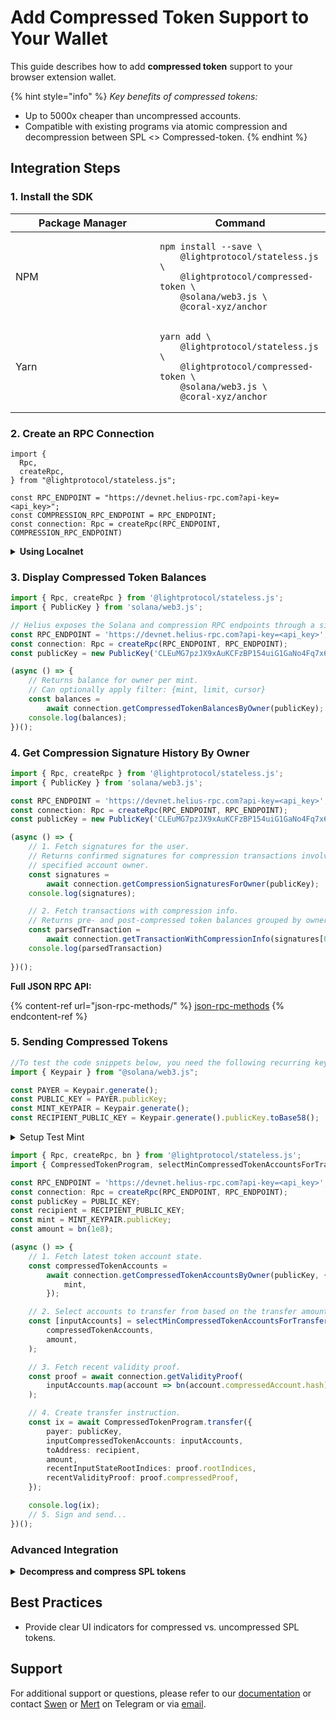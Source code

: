 # Add Compressed Token Support to Your Wallet

This guide describes how to add **compressed token** support to your browser extension wallet.

{% hint style="info" %}
_Key benefits of compressed tokens:_

* Up to 5000x cheaper than uncompressed accounts.
* Compatible with existing programs via atomic compression and decompression between SPL <> Compressed-token.
{% endhint %}

## Integration Steps

### 1. Install the SDK

<table><thead><tr><th width="215">Package Manager</th><th>Command</th></tr></thead><tbody><tr><td>NPM</td><td><pre class="language-bash"><code class="lang-bash">npm install --save \
    @lightprotocol/stateless.js \
    @lightprotocol/compressed-token \
    @solana/web3.js \
    @coral-xyz/anchor
</code></pre></td></tr><tr><td>Yarn</td><td><pre class="language-bash"><code class="lang-bash">yarn add \
    @lightprotocol/stateless.js \
    @lightprotocol/compressed-token \
    @solana/web3.js \
    @coral-xyz/anchor
</code></pre></td></tr></tbody></table>

### 2. **Create an RPC Connection**

```tsx
import {
  Rpc,
  createRpc,
} from "@lightprotocol/stateless.js";

const RPC_ENDPOINT = "https://devnet.helius-rpc.com?api-key=<api_key>";
const COMPRESSION_RPC_ENDPOINT = RPC_ENDPOINT;
const connection: Rpc = createRpc(RPC_ENDPOINT, COMPRESSION_RPC_ENDPOINT)
```

<details>

<summary><strong>Using Localnet</strong></summary>

```bash
# Install the development CLI
npm install @lightprotocol/zk-compression-cli
```

```bash
# Start a local test validator
light test-validator
```

```tsx
import {
  Rpc,
  createRpc,
} from "@lightprotocol/stateless.js";

const connection: Rpc = createRpc();

async function main() {
  let slot = await connection.getSlot();
  console.log(slot);

  let health = await connection.getIndexerHealth(slot);
  console.log(health);
  // "Ok"
}

main();
```



</details>

### 3. Display Compressed Token Balances

```typescript
import { Rpc, createRpc } from '@lightprotocol/stateless.js';
import { PublicKey } from 'solana/web3.js';

// Helius exposes the Solana and compression RPC endpoints through a single URL
const RPC_ENDPOINT = 'https://devnet.helius-rpc.com?api-key=<api_key>';
const connection: Rpc = createRpc(RPC_ENDPOINT, RPC_ENDPOINT);
const publicKey = new PublicKey('CLEuMG7pzJX9xAuKCFzBP154uiG1GaNo4Fq7x6KAcAfG');

(async () => {
    // Returns balance for owner per mint.
    // Can optionally apply filter: {mint, limit, cursor}
    const balances =
        await connection.getCompressedTokenBalancesByOwner(publicKey);
    console.log(balances);
})();
```

### 4. Get Compression Signature History By Owner

```typescript
import { Rpc, createRpc } from '@lightprotocol/stateless.js';
import { PublicKey } from 'solana/web3.js';

const RPC_ENDPOINT = 'https://devnet.helius-rpc.com?api-key=<api_key>';
const connection: Rpc = createRpc(RPC_ENDPOINT, RPC_ENDPOINT);
const publicKey = new PublicKey('CLEuMG7pzJX9xAuKCFzBP154uiG1GaNo4Fq7x6KAcAfG');

(async () => {
    // 1. Fetch signatures for the user.
    // Returns confirmed signatures for compression transactions involving the
    // specified account owner.
    const signatures =
        await connection.getCompressionSignaturesForOwner(publicKey);
    console.log(signatures);

    // 2. Fetch transactions with compression info.
    // Returns pre- and post-compressed token balances grouped by owner.
    const parsedTransaction = 
        await connection.getTransactionWithCompressionInfo(signatures[0].signature)
    console.log(parsedTransaction)
    
})();
```

**Full JSON RPC API:**

{% content-ref url="json-rpc-methods/" %}
[json-rpc-methods](json-rpc-methods/)
{% endcontent-ref %}

### 5. Sending Compressed Tokens

```typescript
//To test the code snippets below, you need the following recurring keys.
import { Keypair } from "@solana/web3.js";

const PAYER = Keypair.generate();
const PUBLIC_KEY = PAYER.publicKey;
const MINT_KEYPAIR = Keypair.generate();
const RECIPIENT_PUBLIC_KEY = Keypair.generate().publicKey.toBase58();
```

<details>

<summary>Setup Test Mint</summary>

```typescript
import { Rpc, confirmTx, createRpc } from '@lightprotocol/stateless.js';
import { createMint, mintTo } from '@lightprotocol/compressed-token';

const RPC_ENDPOINT = '<https://devnet.helius-rpc.com?api-key=><api_key>';
const COMPRESSION_ENDPOINT =
    '<https://devnet.helius-rpc.com?api-key=><api_key>';
const connection: Rpc = createRpc(RPC_ENDPOINT, COMPRESSION_ENDPOINT);

(async() => {
    /// Airdrop lamports to pay fees.
    await confirmTx(
        connection,
        await connection.requestAirdrop(PAYER.publicKey, 1e9),
    );

    /// Create compressed-token mint
    const { mint, transactionSignature } = await createMint(
        connection,
        PAYER,
        PAYER.publicKey,
        9,
        PAYER,
    );

    console.log(`create-mint success! txId: ${transactionSignature}`);

    /// Mint compressed tokens
    const mintToTxId = await mintTo(
        connection,
        PAYER,
        mint,
        PAYER.publicKey,
        PAYER,
        1e9,
    );

    console.log(`mint-to success! txId: ${mintToTxId}`);
})();
```



</details>

```typescript
import { Rpc, createRpc, bn } from '@lightprotocol/stateless.js';
import { CompressedTokenProgram, selectMinCompressedTokenAccountsForTransfer } from '@lightprotocol/compressed-token';

const RPC_ENDPOINT = 'https://devnet.helius-rpc.com?api-key=<api_key>';
const connection: Rpc = createRpc(RPC_ENDPOINT, RPC_ENDPOINT);
const publicKey = PUBLIC_KEY;
const recipient = RECIPIENT_PUBLIC_KEY;
const mint = MINT_KEYPAIR.publicKey;
const amount = bn(1e8);

(async () => {
    // 1. Fetch latest token account state.
    const compressedTokenAccounts =
        await connection.getCompressedTokenAccountsByOwner(publicKey, {
            mint,
        });

    // 2. Select accounts to transfer from based on the transfer amount.
    const [inputAccounts] = selectMinCompressedTokenAccountsForTransfer(
        compressedTokenAccounts,
        amount,
    );

    // 3. Fetch recent validity proof.
    const proof = await connection.getValidityProof(
        inputAccounts.map(account => bn(account.compressedAccount.hash)),
    );

    // 4. Create transfer instruction.
    const ix = await CompressedTokenProgram.transfer({
        payer: publicKey,
        inputCompressedTokenAccounts: inputAccounts,
        toAddress: recipient,
        amount,
        recentInputStateRootIndices: proof.rootIndices,
        recentValidityProof: proof.compressedProof,
    });

    console.log(ix);
    // 5. Sign and send...
})();
```

### Advanced Integration

<details>

<summary><strong>Decompress and compress SPL tokens</strong></summary>

```typescript
import { Rpc, createRpc, bn } from '@lightprotocol/stateless.js';
import { CompressedTokenProgram, selectMinCompressedTokenAccountsForTransfer } from '@lightprotocol/compressed-token';
import { createAssociatedTokenAccount } from '@solana/spl-token';

const RPC_ENDPOINT = 'https://devnet.helius-rpc.com?api-key=<api_key>';
const connection: Rpc = createRpc(RPC_ENDPOINT, RPC_ENDPOINT);
const publicKey = PUBLIC_KEY;
const mint = MINT_KEYPAIR.publicKey;
const amount = bn(1e8);

(async () => {
    // 0. Create associated token account for user if it doesn't exist yet.
    const ata = await createAssociatedTokenAccount(
        connection,
        PAYER,
        mint,
        publicKey,
    );

    // 1. Fetch latest compressed token account state.
    const compressedTokenAccounts =
        await connection.getCompressedTokenAccountsByOwner(publicKey, {
            mint,
        });

    // 2. Select accounts to transfer from based on the transfer amount.
    const [inputAccounts] = selectMinCompressedTokenAccountsForTransfer(
        compressedTokenAccounts,
        amount,
    );

    // 3. Fetch recent validity proof.
    const proof = await connection.getValidityProof(
        inputAccounts.map(account => bn(account.compressedAccount.hash)),
    );

    // 4. Create decompress instruction.
    const decompressIx = await CompressedTokenProgram.decompress({
        payer: publicKey,
        inputCompressedTokenAccounts: inputAccounts,
        toAddress: ata,
        amount,
        recentInputStateRootIndices: proof.rootIndices,
        recentValidityProof: proof.compressedProof,
    });

    // 5. Create compress instruction.
    const compressIx = await CompressedTokenProgram.compress({
        payer: publicKey,
        owner: publicKey,
        source: ata,
        toAddress: publicKey,
        amount,
        mint,
    });

    // 6. Sign and send transaction with sequential decompression and compression.
})();
```

</details>

## Best Practices

* Provide clear UI indicators for compressed vs. uncompressed SPL tokens.

## Support

For additional support or questions, please refer to our [documentation](https://www.zkcompression.com) or contact [Swen](https://t.me/swen\_light) or [Mert](https://t.me/mert\_helius) on Telegram or via [email](mailto:friends@lightprotocol.com).
